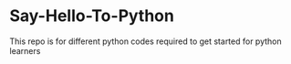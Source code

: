 # Say-Hello-To-Python
This repo is for different python codes required to get started for python learners
